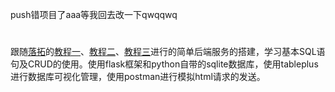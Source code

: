 push错项目了aaa等我回去改一下qwqqwq
# 
跟随<a href="https://space.bilibili.com/43276908" target="_blank">落拓</a>的<a href="https://www.bilibili.com/video/BV1NA411t7gu" target="_blank">教程一</a>、<a href="https://www.bilibili.com/video/BV1Fz4y1d7kc" target="_blank">教程二</a>、<a href="https://www.bilibili.com/video/BV1nV41117fS" target="_blank">教程三</a>进行的简单后端服务的搭建，学习基本SQL语句及CRUD的使用。使用flask框架和python自带的sqlite数据库，使用tableplus进行数据库可视化管理，使用postman进行模拟html请求的发送。

